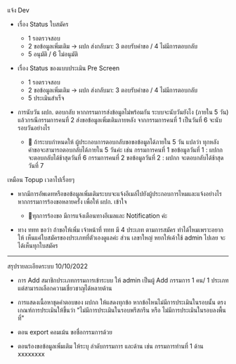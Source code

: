 แจ้ง Dev
- เรื่อง Status ใบสมัคร
    - 1 รอตรวจสอบ
    - 2 ขอข้อมูลเพิ่มเติม -> ผปก ส่งกลับมา: 3 ตอบรับคำขอ / 4 ไม่มีการตอบกลับ
    - 5 อนุมัติ / 6 ไม่อนุมัติ

- เรื่อง Status ของแบบประเมิน Pre Screen 
    - 1 รอตรวจสอบ
    - 2 ขอข้อมูลเพิ่มเติม -> ผปก ส่งกลับมา: 3 ตอบรับคำขอ / 4 ไม่มีการตอบกลับ
    - 5 ประเมินสำเร็จ

- การนับวัน ผปก. ตอบกลับ หากกรรมการส่งข้อมูลไม่พร้อมกัน ระบบจะนับวันยังไง (ภายใน 5 วัน) แล้วกรณีกรรมการคนที่ 2 ส่งขอข้อมูลเพิ่มเติมภายหลัง จากกรรมการคนที่ 1 เป็นวันที่ 6 จะนับรอบวันอย่างไร
  - 📌 ถ้าระบบกำหนดให้ ผู้ประกอบการตอบกลับขอขอข้อมูลได้ภายใน 5 วัน แปลว่า ทุกหลังคำขอจะสามารถตอบกลับได้ภายใน 5 วันค่ะ เช่น กรรมการคนที่ 1 ขอข้อมูลวันที่ 1 : ผปกก จะตอบกลับได้ช้าสุดวันที่ 6 กรรมการคนที่ 2 ขอข้อมูลวันที่ 2 : ผปกก จะตอบกลับได้ช้าสุดวันที่ 7

เหมือน Topup เวลาไปเรื่อยๆ
- หากมีการอัพเดทหรือขอข้อมูลเพิ่มเติมระบบจะแจ้งอีเมล์ไปยังผู้ประกอบการไหมและแจ้งอย่างไร หากกรรมการร้องขอหลายครั้ง เพื่อให้ ผปก. เข้าใจ
  - 📌ทุกการร้องขอ มีการแจ้งเตือนทางอีเมลและ Notification ค่ะ

- ทาง ททท ขอว่า ถ้าขอให้เพิ่ม เจ้าหน้าที่ ททท มี 4 ประเภท ตามการสมัคร ทำได้ไหมเพราะอยากให้ เห็นแค่ใบสมัครของประเภทที่ตัวเองดูแลค่ะ ส่วน เลขาใหญ่ หยกให้เค้าใช้ admin ไปเลย จะได้เห็นทุกใบสมัคร

--------------------------------------------------
สรุปรายละเอียดระบบ 10/10/2022

- การ Add สมาชิกประเภทกรรมการเข้าระบบ ให้ admin เป็นผู้ Add 
กรรมการ 1 คน/ 1 ประเภท 
แต่สามารถเลือกความเชี่ยวชาญได้หลายด้าน

- การแสดงเนื้อหาชุดคำตอบของ ผปกก ให้แสดงทุกข้อ หากข้อไหนไม่มีการประเมินในรอบนั้น ตรงเกณฑ์การประเมินให้ขึ้นว่า "ไม่มีการประเมินในรอบพรีสกรีน หรือ ไม่มีการประเมินในรอบลงพื้นที่"

- ตอน export คอมเม้น ขอชื่อกรรมการด้วย

- ตอนร้องขอข้อมูลเพิ่มเติม ให้ระบุ ลำดับกรรมการ และด้าน
เช่น กรรมการท่านที่ 1 ด้าน xxxxxxxx
